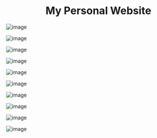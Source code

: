 
<h1><h1/>
<h1 align = "center">My Personal Website </h1>

![image](https://github.com/SabariGanesh-K/personalWebsiteReloaded/assets/64348740/f6e933f3-56a2-499c-8de0-0ff8ad6ca3af)

![image](https://github.com/SabariGanesh-K/personalWebsiteReloaded/assets/64348740/5601c603-6ff3-4d6f-a650-2d07b96d8de5)

![image](https://github.com/SabariGanesh-K/personalWebsiteReloaded/assets/64348740/5584e603-401c-4be3-88b0-c71d88053cd4)

![image](https://github.com/SabariGanesh-K/personalWebsiteReloaded/assets/64348740/89f761c9-9101-49f2-80ae-f1a2801cf6c4)

![image](https://github.com/SabariGanesh-K/personalWebsiteReloaded/assets/64348740/283452e4-036a-4046-97d4-f337a304f758)

![image](https://github.com/SabariGanesh-K/personalWebsiteReloaded/assets/64348740/94958ffb-966b-44e6-a947-6cca8e4a59ad)

![image](https://github.com/SabariGanesh-K/personalWebsiteReloaded/assets/64348740/ddcc8ffc-e8f7-4ec3-aac4-dc2c23f75cf2)

![image](https://github.com/SabariGanesh-K/personalWebsiteReloaded/assets/64348740/611c4e04-d0f6-4248-8efa-92cc90686894)

![image](https://github.com/SabariGanesh-K/personalWebsiteReloaded/assets/64348740/4d4948cd-f7d6-45e7-ba0e-fa7fd9665fa2)

![image](https://github.com/SabariGanesh-K/personalWebsiteReloaded/assets/64348740/51991a4c-683a-4f1b-b717-d251b8ae5a70)










